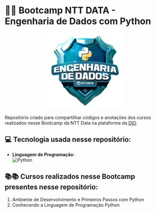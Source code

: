 # 👨‍💻 Bootcamp NTT DATA - Engenharia de Dados com Python

<p align="center">
    <img width="240" src=".github/assets/bootcamp-nttdata.png">
</p>

Repositório criado para compartilhar códigos e anotações dos cursos realizados nesse Bootcamp da NTT Data na plataforma da [DIO](https://www.dio.me/).

## 💻 Tecnologia usada nesse repositório:

- **Linguagem de Programação**:
   <div>
      <img alt="Python" src="https://img.shields.io/badge/Python-14354C?style=for-the-badge&logo=python&logoColor=white">
   </div>


## 📚📚 Cursos realizados nesse Bootcamp presentes nesse repositório:

1. Ambiente de Desenvolvimento e Primeiros Passos com Python
2.  Conhecendo a Linguagem de Programação Python
